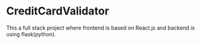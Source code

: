 # CreditCardValidator
This a full stack project where frontend is based on React.js and backend is using flask(python).
